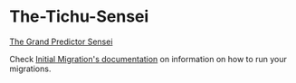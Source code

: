 # The-Tichu-Sensei

[The Grand Predictor Sensei](https://github.com/ch-asimakopoulos/Tichu-Sensei-Predictor)

Check [Initial Migration's documentation](https://github.com/ch-asimakopoulos/The-Tichu-Sensei/blob/master/initialMigration.md) on information on how to run your migrations.
